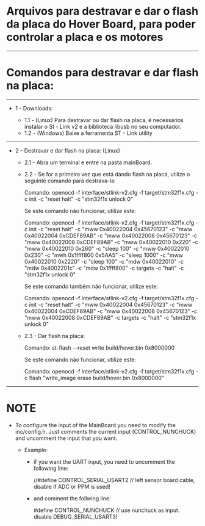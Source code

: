 # Arquivos para destravar e dar o flash da placa do Hover Board, para poder controlar a placa e os motores

---

# Comandos para destravar e dar flash na placa:
---
 * 1 - Downloads:
 
    * 1.1 - (Linux) Para destravar ou dar flash na placa, é necessários instalar o St - Link v2 e a biblioteca libusb no seu computador.
    * 1.2 - (Windows) Baixe a ferramenta ST - Link utility
---

 * 2 - Destravar e dar flash na placa: (Linux)
 
    * 2.1 - Abra um terminal e entre na pasta mainBoard.
 
    * 2.2 - Se for a primeira vez que está dando flash na placa, utilize o seguinte comando para destrava-la:
    
         Comando: openocd -f interface/stlink-v2.cfg -f target/stm32f1x.cfg -c init -c "reset halt" -c "stm32f1x unlock 0"

         Se este comando não funcionar, utilize este:

         Comando: openocd -f interface/stlink-v2.cfg -f target/stm32f1x.cfg -c init -c "reset halt" -c "mww 0x40022004 0x45670123" -c "mww 0x40022004 0xCDEF89AB" -c "mww 0x40022008 0x45670123" -c "mww 0x40022008 0xCDEF89AB" -c "mww 0x40022010 0x220" -c "mww 0x40022010 0x260" -c "sleep 100" -c "mww 0x40022010 0x230" -c "mwh 0x1ffff800 0x5AA5" -c "sleep 1000" -c "mww 0x40022010 0x2220" -c "sleep 100" -c "mdw 0x40022010" -c "mdw 0x4002201c" -c "mdw 0x1ffff800" -c targets -c "halt" -c "stm32f1x unlock 0"

         Se este comando também não funcionar, utilize este:

         Comando: openocd -f interface/stlink-v2.cfg -f target/stm32f1x.cfg -c init -c "reset halt" -c "mww 0x40022004 0x45670123" -c "mww 0x40022004 0xCDEF89AB" -c "mww 0x40022008 0x45670123" -c "mww 0x40022008 0xCDEF89AB" -c targets -c "halt" -c "stm32f1x unlock 0"

    * 2.3 - Dar flash na placa:
         
         Comando: st-flash --reset write build/hover.bin 0x8000000

         Se este comando não funcionar, utilize este:

         Comando: openocd -f interface/stlink-v2.cfg -f target/stm32f1x.cfg -c flash "write_image erase build/hover.bin 0x8000000"

---

# NOTE
 * To configure the input of the MainBoard you need to modify the inc/config.h.
   Just comments the current input (CONTROL_NUNCHUCK) and uncomment the input that you want.

   * Example: 
     * if you want the UART input, you need to uncomment the following line:
     
       //#define CONTROL_SERIAL_USART2       // left sensor board cable, disable if ADC or PPM is used!
       
     * and comment the follwing line:
     
       #define CONTROL_NUNCHUCK            // use nunchuck as input. disable DEBUG_SERIAL_USART3!
